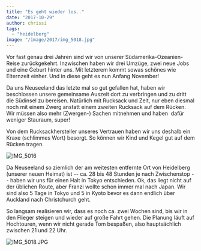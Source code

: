 ```yaml
---
title: "Es geht wieder los.."
date: "2017-10-29"
author: chrissi
tags: 
  - "heidelberg"
image: "/image/2017/img_5018.jpg"
---
```


Vor fast genau drei Jahren sind wir von unserer Südamerika-Ozeanien-Reise zurückgekehrt. Inzwischen haben wir drei Umzüge, zwei neue Jobs und eine Geburt hinter uns. Mit letzterem kommt sowas schönes wie Elternzeit einher. Und in diese geht es nun Anfang November!

Da uns Neuseeland das letzte mal so gut gefallen hat, haben wir beschlossen unsere gemeinsame Auszeit dort zu verbringen und zu dritt die Südinsel zu bereisen. Natürlich mit Rucksack und Zelt, nur eben diesmal noch mit einem Zwerg anstatt einem zweiten Rucksack auf dem Rücken. Wir müssen also mehr (Zwergen-) Sachen mitnehmen und haben  dafür weniger Stauraum, super!

Von dem Rucksackhersteller unseres Vertrauen haben wir uns deshalb ein Kraxe (schlimmes Wort) besorgt. So können wir Kind und Kegel gut auf dem Rücken tragen.

![IMG_5016](images/img_5016.jpg)

Da Neuseeland so ziemlich der am weitesten entfernte Ort von Heidelberg (unserer neuen Heimat) ist -- ca. 28 bis 48 Stunden je nach Zwischenstop -- haben wir uns für einen Halt in Tokyo entschieden. Ok, das liegt nicht auf der üblichen Route, aber Franzi wollte schon immer mal nach Japan. Wir sind also 5 Tage in Tokyo und 5 in Kyoto bevor es dann endlich über Auckland nach Christchurch geht.

So langsam realisieren wir, dass es noch ca. zwei Wochen sind, bis wir in den Flieger steigen und wieder auf große Fahrt gehen. Die Planung läuft auf Hochtouren, wenn wir nicht gerade Tom bespaßen, also hauptsächlich zwischen 21 und 22 Uhr.

![IMG_5018.JPG](images/img_5018.jpg)

